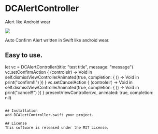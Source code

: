 # DCAlertController
Alert like Android wear

![](https://raw.githubusercontent.com/noppefoxwolf/DCAlertController/master/sample.gif)

Auto Confirm Alert written in Swift like android wear.

## Easy to use.
let vc = DCAlertController(title: "test title", message: "message")
vc.setConfirmAction { (controlelr) -> Void in
  self.dismissViewControllerAnimated(true, completion: { () -> Void in
                print("confirm!!")
  })
}
vc.setCancelAction { (controlelr) -> Void in
  self.dismissViewControllerAnimated(true, completion: { () -> Void in
    print("cancel!!")
  })
}
presentViewController(vc, animated: true, completion: nil)
```

## Installation
add DCAlertController.swift your project.

## License
This software is released under the MIT License.
